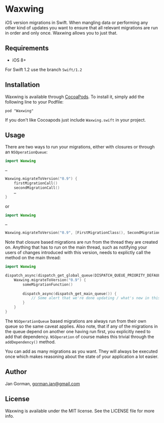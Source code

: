# Waxwing

iOS version migrations in Swift. When mangling data or performing any other kind of updates you want to ensure that all relevant migrations are run in order and only once. Waxwing allows you to just that.

## Requirements

* iOS 8+

For Swift 1.2 use the branch `Swift/1.2`


## Installation

Waxwing is available through [CocoaPods](http://cocoapods.org). To install
it, simply add the following line to your Podfile:

    pod "Waxwing"
    
If you don't like Cocoapods just include `Waxwing.swift` in your project.

## Usage

There are two ways to run your migrations, either with closures or through an `NSOperationQueue`:

``` swift
import Waxwing

…

Waxwing.migrateToVersion("0.9") {
	firstMigrationCall()
	secondMigrationCall()
	…
}
```

or

``` swift
import Waxwing

…

Waxwing.migrateToVersion("0.9", [FirstMigrationClass(), SecondMigrationClass()])
```

Note that closure based migrations are run from the thread they are created on. Anything that has to run on the main thread, such as notifying your users of changes introduced with this version, needs to explictly call the method on the main thread:

``` swift
import Waxwing

dispatch_async(dispatch_get_global_queue(DISPATCH_QUEUE_PRIORITY_DEFAULT, 0)) {
	Waxwing.migrateToVersion("0.9") {
		someMigrationFunction()
		
		dispatch_async(dispatch_get_main_queue()) {
			// Some alert that we're done updating / what's new in this version of the app
		}
	}
}
```

The `NSOperationQueue` based migrations are always run from their own queue so the same caveat applies. Also note, that if any of the migrations in the queue depend on another one having run first, you explicitly need to add that dependency. `NSOperation` of course makes this trivial through the `addDependency()` method.

You can add as many migrations as you want. They will always be executed once which makes reasoning about the state of your application a lot easier.

## Author

Jan Gorman, gorman.jan@gmail.com

## License

Waxwing is available under the MIT license. See the LICENSE file for more info.

